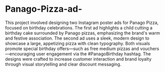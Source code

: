 # Panago-Pizza-ad-

This project involved designing two Instagram poster ads for Panago Pizza, focused on birthday celebrations. The first ad highlights a child cutting a birthday cake surrounded by Panago pizzas, emphasizing the brand's warm and festive association. The second ad uses a sleek, modern design to showcase a large, appetizing pizza with clean typography. Both visuals promote special birthday offers—such as free medium pizzas and vouchers—encouraging user engagement via the #PanagoBirthday hashtag. The designs were crafted to increase customer interaction and brand loyalty through visual storytelling and clear discount messaging.

